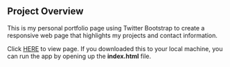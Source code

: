 ## Project Overview
This is my personal portfolio page using Twitter Bootstrap to create a responsive web page that highlights my projects and contact information.

Click <a href="https://envincebal.github.io/portfolio/">HERE</a> to view page. If you downloaded this to your local machine, you can run the app by opening up the **index.html** file.
